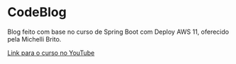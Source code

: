 # CodeBlog
 Blog feito com base no curso de Spring Boot com Deploy AWS 11, oferecido pela Michelli Brito.
 
 [Link para o curso no YouTube](https://www.youtube.com/playlist?list=PL8iIphQOyG-AdKMQWtt1bqdVm8QUnX7_S)
